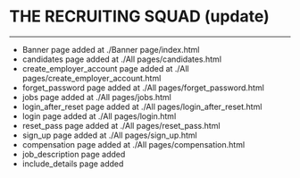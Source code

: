 # THE RECRUITING SQUAD (update)
*********************************************************************************
* Banner page added at ./Banner page/index.html
* candidates page added at ./All pages/candidates.html 
* create_employer_account page added at ./All pages/create_employer_account.html 
* forget_password page added at ./All pages/forget_password.html 
* jobs page added at ./All pages/jobs.html 
* login_after_reset page added at ./All pages/login_after_reset.html 
* login page added at ./All pages/login.html 
* reset_pass page added at ./All pages/reset_pass.html 
* sign_up page added at ./All pages/sign_up.html 
* compensation page added at ./All pages/compensation.html
* job_description page added
* include_details page added 
